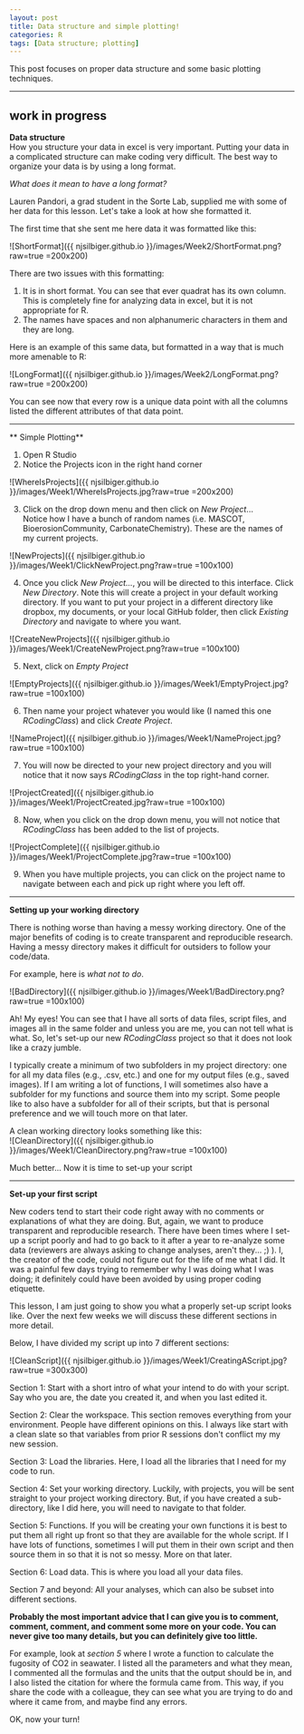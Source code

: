 ```yaml
---
layout: post
title: Data structure and simple plotting!
categories: R
tags: [Data structure; plotting]
---
```

This post focuses on proper data structure and some basic plotting techniques.

----------

## work in progress 

**Data structure**   
How you structure your data in excel is very important. Putting your data in a complicated structure can make coding very difficult.  The best way to organize your data is by using a long format. 

*What does it mean to have a long format?*

Lauren Pandori, a grad student in the Sorte Lab, supplied me with some of her data for this lesson.  Let's take a look at how she formatted it.

The first time that she sent me here data it was formatted like this:

![ShortFormat]({{ njsilbiger.github.io }}/images/Week2/ShortFormat.png?raw=true =200x200)

There are two issues with this formatting:
1) It is in short format.  You can see that ever quadrat has its own column.  This is completely fine for analyzing data in excel, but it is not appropriate for R.
2) The names have spaces and non alphanumeric characters in them and they are long. 

Here is an example of this same data, but formatted in a way that is much more amenable to R:

![LongFormat]({{ njsilbiger.github.io }}/images/Week2/LongFormat.png?raw=true =200x200)

You can see now that every row is a unique data point with all the columns listed the different attributes of that data point. 

----------
** Simple Plotting** 

1) Open R Studio  
2) Notice the Projects icon in the right hand corner 
 
![WhereIsProjects]({{ njsilbiger.github.io }}/images/Week1/WhereIsProjects.jpg?raw=true =200x200)
  
3)  Click on the drop down menu and then click on *New Project*...    
Notice how I have a bunch of random names (i.e. MASCOT, BioerosionCommunity, CarbonateChemistry).  These are the names of my current projects.
  
![NewProjects]({{ njsilbiger.github.io }}/images/Week1/ClickNewProject.png?raw=true =100x100)  

4) Once you click *New Project...*, you will be directed to this interface. Click *New Directory*.  Note this will create a project in your default working directory. If you want to put your project in a different directory like dropbox, my documents, or your local GitHub folder, then click *Existing Directory* and navigate to where you want.  

![CreateNewProjects]({{ njsilbiger.github.io }}/images/Week1/CreateNewProject.png?raw=true =100x100)  

5) Next, click on *Empty Project*

![EmptyProjects]({{ njsilbiger.github.io }}/images/Week1/EmptyProject.jpg?raw=true =100x100)  

6) Then name your project whatever you would like (I named this one *RCodingClass*) and click *Create Project*.  

![NameProject]({{ njsilbiger.github.io }}/images/Week1/NameProject.jpg?raw=true =100x100)  

7) You will now be directed to your new project directory and you will notice that it now says *RCodingClass* in the top right-hand corner.  


![ProjectCreated]({{ njsilbiger.github.io }}/images/Week1/ProjectCreated.jpg?raw=true =100x100)  

8) Now, when you click on the drop down menu, you will not notice that *RCodingClass* has been added to the list of projects.   

![ProjectComplete]({{ njsilbiger.github.io }}/images/Week1/ProjectComplete.jpg?raw=true =100x100)  

9) When you have multiple projects, you can click on the project name to navigate between each and pick up right where you left off.

----------

**Setting up your working directory**  

There is nothing worse than having a messy working directory.  One of the major benefits of coding is to create transparent and reproducible research.  Having a messy directory makes it difficult for outsiders to follow your code/data.

For example, here is *what not to do*.  


![BadDirectory]({{ njsilbiger.github.io }}/images/Week1/BadDirectory.png?raw=true =100x100)  

Ah! My eyes! You can see that I have all sorts of data files, script files, and images all in the same folder and unless you are me, you can not tell what is what. So, let's set-up our new *RCodingClass* project so that it does not look like a crazy jumble.  

I typically create a minimum of two subfolders in my project directory: one for all my data files (e.g., .csv, etc.) and one for my output files (e.g., saved images). If I am writing a lot of functions, I will sometimes also have a subfolder for my functions and source them into my script. Some people like to also have a subfolder for all of their scripts, but that is personal preference and we will touch more on that later.    
 
A clean working directory looks something like this:  
![CleanDirectory]({{ njsilbiger.github.io }}/images/Week1/CleanDirectory.png?raw=true =100x100)  

Much better... Now it is time to set-up your script  

----------

**Set-up your first script**  

New coders tend to start their code right away with no comments or explanations of what they are doing. But, again, we want to produce transparent and reproducible research. There have been times where I set-up a script poorly and had to go back to it after a year to re-analyze some data (reviewers are always asking to change analyses, aren't they... ;) ). I, the creator of the code, could not figure out for the life of me what I did. It was a painful few days trying to remember why I was doing what I was doing; it definitely could have been avoided by using proper coding etiquette.  

This lesson, I am just going to show you what a properly set-up script looks like. Over the next few weeks we will discuss these different sections in more detail.  

Below, I have divided my script up into 7 different sections:  
 
![CleanScript]({{ njsilbiger.github.io }}/images/Week1/CreatingAScript.jpg?raw=true =300x300) 

Section 1:  Start with a short intro of what your intend to do with your script. Say who you are, the date you created it, and when you last edited it.  

Section 2: Clear the workspace. This section removes everything from your environment.  People have different opinions on this. I always like start with a clean slate so that variables from prior R sessions don't conflict my my new session.  

Section 3:  Load the libraries. Here, I load all the libraries that I need for my code to run.  

Section 4:  Set your working directory.  Luckily, with projects, you will be sent straight to your project working directory.  But, if you have created a sub-directory, like I did here, you will need to navigate to that folder.

Section 5: Functions. If you will be creating your own functions it is best to put them all right up front so that they are available for the whole script.  If I have lots of functions, sometimes I will put them in their own script and then source them in so that it is not so messy.  More on that later.  

Section 6: Load data.  This is where you load all your data files.

Section 7 and beyond: All your analyses, which can also be subset into different sections.

**Probably the most important advice that I can give you is to comment, comment, comment, and comment some more on your code.  You can never give too many details, but you can definitely give too little.**  

For example, look at *section 5* where I wrote a function to calculate the fugosity of CO2 in seawater. I listed all the parameters and what they mean, I commented all the formulas and the units that the output should be in, and I also listed the citation for where the formula came from.  This way, if you share the code with a colleague, they can see what you are trying to do and where it came from, and maybe find any errors.  

OK, now your turn! 
